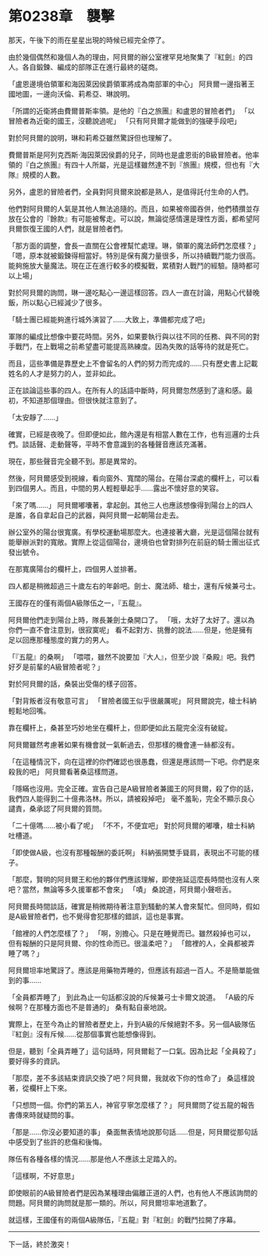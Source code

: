 # 第0238章　襲擊

那天，午後下的雨在星星出現的時候已經完全停了。

由於幾個偶然和幾個人為的理由，阿貝爾的辦公室裡罕見地聚集了『紅劍』的四人。各自鍛鍊、編成的部隊正在進行最終的磋商。

「盧恩邊境伯領軍和海因萊因侯爵領軍將成為南部軍的中心」
阿貝爾一邊指著王國地圖，一邊向沃倫、莉希亞、琳說明。

「所謂的近衛將由費爾普斯率領。是他的『白之旅團』和盧恩的冒險者們」
「以冒險者為近衛的國王，沒聽說過呢」
「只有阿貝爾才能做到的強硬手段吧」

對於阿貝爾的說明，琳和莉希亞雖然驚訝但也理解了。

費爾普斯是阿列克西斯·海因萊因侯爵的兒子，同時也是盧恩街的B級冒險者。他率領的『白之旅團』有四十人所屬，光是這樣雖然達不到『旅團』規模，但也有『大隊』規模的人數。

另外，盧恩的冒險者們，全員對阿貝爾來說都是熟人，是值得託付生命的人們。

他們對阿貝爾的人氣是其他人無法追隨的。而且，如果被帝國吞併，他們積攢並存放在公會的『餘款』有可能被奪走。可以說，無論從感情還是理性方面，都希望阿貝爾恢復王國的人們，就是冒險者們。

「那方面的調整，會長一直關在公會裡幫忙處理。琳，領軍的魔法師們怎麼樣？」
「嗯，原本就被鍛鍊得相當好。特別是保有魔力量很多，所以持續戰鬥能力很高。能夠施放大量魔法。現在正在進行較多的模擬戰，累積對人戰鬥的經驗。隨時都可以上場」

對於阿貝爾的詢問，琳一邊吃點心一邊這樣回答。四人一直在討論，用點心代替晚飯，所以點心已經減少了很多。

「騎士團已經能夠進行城外演習了……大致上，準備都完成了吧」

軍隊的編成比想像中要花時間。另外，如果要執行與以往不同的任務、與不同的對手戰鬥，在上戰場之前希望盡可能提高熟練度。因為失敗的話等待的就是死亡。

而且，這些準備是靠歷史上不會留名的人們的努力而完成的……只有歷史書上記載姓名的人才是努力的人，並非如此。

正在談論這些事的四人。在所有人的話語中斷時，阿貝爾忽然感到了違和感。最初，不知道那個理由。但很快就注意到了。

「太安靜了……」

確實，已經是夜晚了。但即便如此，館內還是有相當人數在工作，也有巡邏的士兵們。談話聲、走動聲等，平時不會意識到的各種聲音應該充滿著。

現在，那些聲音完全聽不到。那是異常的。

然後，阿貝爾感受到視線，看向窗外、寬闊的陽台。在陽台深處的欄杆上，可以看到四個男人。而且，中間的男人輕輕舉起手……露出不懷好意的笑容。

「來了嗎……」
阿貝爾嘟囔著，拿起劍。其他三人也應該想像得到陽台上的四人是誰，各自拿起自己的武器，與阿貝爾一起朝陽台走去。

辦公室外的陽台很寬廣。有學校運動場那麼大。也連接著大廳，光是這個陽台就有能舉辦派對的寬敞。實際上從這個陽台，邊境伯也曾對排列在前庭的騎士團出征式發出號令。

在那寬廣陽台的欄杆上，四個男人並排著。

四人都是稍微超過三十歲左右的年齡吧。劍士、魔法師、槍士，還有斥候兼弓士。

王國存在的僅有兩個A級隊伍之一，『五龍』。

阿貝爾他們走到陽台上時，隊長兼劍士桑開口了。
「哦，太好了太好了。還以為你們一直不會注意到，很寂寞呢」
看不起對方、挑釁的說法……但是，他是擁有足以回應那種態度的實力的男人。

「『五龍』的桑啊」
「喂喂，雖然不說要加『大人』，但至少說『桑殿』吧。我們好歹是前輩的A級冒險者呢？」

對於阿貝爾的話，桑裝出受傷的樣子回答。

「對背叛者沒有敬意可言」
「冒險者國王似乎很嚴厲呢」
阿貝爾說完，槍士科納輕鬆地回嘴。

靠在欄杆上，桑甚至巧妙地坐在欄杆上，但即便如此五龍完全沒有破綻。

阿貝爾雖然考慮著如果有機會就一氣斬過去，但那樣的機會連一絲都沒有。

「在這種情況下，向在這裡的你們確認也很愚蠢，但還是應該問一下吧。你們是來殺我的吧」
阿貝爾看著桑這樣問道。

「隱瞞也沒用。完全正確。宣告自己是A級冒險者兼國王的阿貝爾，殺了你的話，我們四人能得到二十億弗洛林。所以，請被殺掉吧」
毫不羞恥，完全不顯示良心譴責，桑承認了阿貝爾的質問。

「二十億嗎……被小看了呢」
「不不，不便宜吧」
對於阿貝爾的嘟囔，槍士科納吐槽道。

「即使做A級，也沒有那種報酬的委託啊」
科納張開雙手聳肩，表現出不可能的樣子。

「那麼，賢明的阿貝爾王和他的夥伴們應該理解，即使拖延這麼長時間也沒有人來吧？當然，無論等多久援軍都不會來」
「嘖」
桑說道，阿貝爾小聲咂舌。

阿貝爾長時間談話，確實是稍微期待著注意到騷動的某人會來幫忙。但同時，假如是A級冒險者們，也不覺得會犯那樣的錯誤，這也是事實。

「館裡的人們怎麼樣了？」
「啊，別擔心。只是在睡覺而已。雖然殺掉也可以，但有報酬的只是阿貝爾、你的性命而已。很溫柔吧？」
「館裡的人，全員都被弄睡了嗎？」

阿貝爾坦率地驚訝了。應該是用藥物弄睡的，但應該有超過一百人。不是簡單能做到的事……

「全員都弄睡了」
到此為止一句話都沒說的斥候兼弓士卡爾文說道。
「A級的斥候啊？在那種方面也不是普通的」
桑有點自豪地說。

實際上，在至今為止的冒險者歷史上，升到A級的斥候絕對不多。另一個A級隊伍『紅劍』沒有斥候……從那個事實也能想像得到。

但是，聽到「全員弄睡了」這句話時，阿貝爾鬆了一口氣。因為比起「全員殺了」要好得多的資訊。

「那麼，差不多該結束資訊交換了吧？阿貝爾，我就收下你的性命了」
桑這樣說著，從欄杆上下來。

「只想問一個。你們的第五人，神官亨寧怎麼樣了？」
阿貝爾問了從五龍的報告書傳來時就疑問的事。

「那是……你沒必要知道的事」
桑面無表情地說那句話……但是，阿貝爾從那句話中感受到了些許的悲傷和後悔。

隊伍有各種各樣的情況……那是他人不應該土足踏入的。

「這樣啊，不好意思」

即使眼前的A級冒險者們是因為某種理由偏離正道的人們，也有他人不應該詢問的問題。阿貝爾的詢問就是那一類的。所以，阿貝爾坦率地道歉了。

就這樣，王國僅有的兩個A級隊伍，『五龍』對『紅劍』的戰鬥拉開了序幕。

---

下一話，終於激突！